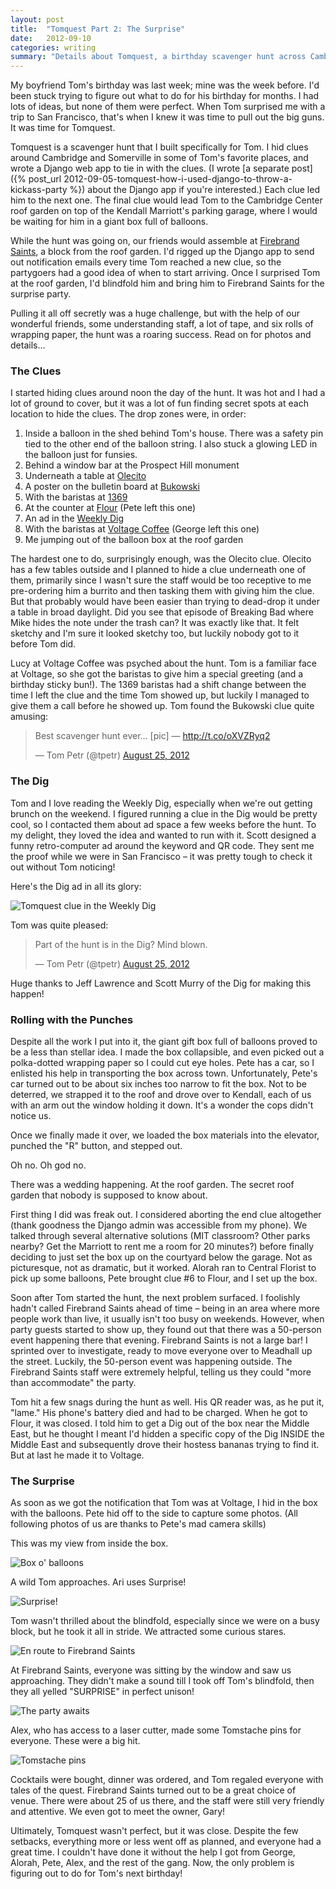 ```yaml
---
layout: post
title:  "Tomquest Part 2: The Surprise"
date:   2012-09-10
categories: writing
summary: "Details about Tomquest, a birthday scavenger hunt across Cambridge and Somerville, powered by Django."
---
```


My boyfriend Tom's birthday was last week; mine was the week before. I'd been stuck trying to figure out what to do for his birthday for months. I had lots of ideas, but none of them were perfect. When Tom surprised me with a trip to San Francisco, that's when I knew it was time to pull out the big guns. It was time for Tomquest.

Tomquest is a scavenger hunt that I built specifically for Tom. I hid clues around Cambridge and Somerville in some of Tom's favorite places, and wrote a Django web app to tie in with the clues. (I wrote [a separate post]({% post_url 2012-09-05-tomquest-how-i-used-django-to-throw-a-kickass-party %}) about the Django app if you're interested.) Each clue led him to the next one. The final clue would lead Tom to the Cambridge Center roof garden on top of the Kendall Marriott's parking garage, where I would be waiting for him in a giant box full of balloons.

While the hunt was going on, our friends would assemble at [Firebrand Saints](http://firebrandsaints.com/), a block from the roof garden. I'd rigged up the Django app to send out notification emails every time Tom reached a new clue, so the partygoers had a good idea of when to start arriving. Once I surprised Tom at the roof garden, I'd blindfold him and bring him to Firebrand Saints for the surprise party.

Pulling it all off secretly was a huge challenge, but with the help of our wonderful friends, some understanding staff, a lot of tape, and six rolls of wrapping paper, the hunt was a roaring success. Read on for photos and details...

### The Clues

I started hiding clues around noon the day of the hunt. It was hot and I had a lot of ground to cover, but it was a lot of fun finding secret spots at each location to hide the clues. The drop zones were, in order:

1. Inside a balloon in the shed behind Tom's house. There was a safety pin tied to the other end of the balloon string. I also stuck a glowing LED in the balloon just for funsies.
2. Behind a window bar at the Prospect Hill monument
3. Underneath a table at [Olecito](http://www.olerestaurantgroup.com/olecito)
4. A poster on the bulletin board at [Bukowski](http://bukowskitavern.net/cambridge)
5. With the baristas at [1369](http://www.1369coffeehouse.com/)
6. At the counter at [Flour](http://www.flourbakery.com/) (Pete left this one)
7. An ad in the [Weekly Dig](http://digboston.com/)
8. With the baristas at [Voltage Coffee](http://voltagecoffee.com/) (George left this one)
9. Me jumping out of the balloon box at the roof garden

The hardest one to do, surprisingly enough, was the Olecito clue. Olecito has a few tables outside and I planned to hide a clue underneath one of them, primarily since I wasn't sure the staff would be too receptive to me pre-ordering him a burrito and then tasking them with giving him the clue. But that probably would have been easier than trying to dead-drop it under a table in broad daylight. Did you see that episode of Breaking Bad where Mike hides the note under the trash can? It was exactly like that. It felt sketchy and I'm sure it looked sketchy too, but luckily nobody got to it before Tom did.

Lucy at Voltage Coffee was psyched about the hunt. Tom is a familiar face at Voltage, so she got the baristas to give him a special greeting (and a birthday sticky bun!). The 1369 baristas had a shift change between the time I left the clue and the time Tom showed up, but luckily I managed to give them a call before he showed up. Tom found the Bukowski clue quite amusing:

<div class="embed">
    <blockquote class="twitter-tweet" lang="en"><p>Best scavenger hunt ever... [pic] — <a href="http://t.co/oXVZRyq2">http://t.co/oXVZRyq2</a></p>&mdash; Tom Petr (@tpetr) <a href="https://twitter.com/tpetr/status/239481999574855680">August 25, 2012</a></blockquote>
    <script async src="//platform.twitter.com/widgets.js" charset="utf-8"></script>
</div>

### The Dig

Tom and I love reading the Weekly Dig, especially when we're out getting brunch on the weekend. I figured running a clue in the Dig would be pretty cool, so I contacted them about ad space a few weeks before the hunt. To my delight, they loved the idea and wanted to run with it. Scott designed a funny retro-computer ad around the keyword and QR code. They sent me the proof while we were in San Francisco – it was pretty tough to check it out without Tom noticing!

Here's the Dig ad in all its glory:

<img class="center" src="/img/posts/tomquest-dig.jpg" alt="Tomquest clue in the Weekly Dig" />

Tom was quite pleased:

<div class="embed">
    <blockquote class="twitter-tweet" lang="en"><p>Part of the hunt is in the Dig? Mind blown.</p>&mdash; Tom Petr (@tpetr) <a href="https://twitter.com/tpetr/status/239492078319595520">August 25, 2012</a></blockquote>
    <script async src="//platform.twitter.com/widgets.js" charset="utf-8"></script>
</div>

Huge thanks to Jeff Lawrence and Scott Murry of the Dig for making this happen!

### Rolling with the Punches

Despite all the work I put into it, the giant gift box full of balloons proved to be a less than stellar idea. I made the box collapsible, and even picked out a polka-dotted wrapping paper so I could cut eye holes. Pete has a car, so I enlisted his help in transporting the box across town. Unfortunately, Pete's car turned out to be about six inches too narrow to fit the box. Not to be deterred, we strapped it to the roof and drove over to Kendall, each of us with an arm out the window holding it down. It's a wonder the cops didn't notice us.

Once we finally made it over, we loaded the box materials into the elevator, punched the "R" button, and stepped out.

Oh no. Oh god no.

There was a wedding happening. At the roof garden. The secret roof garden that nobody is supposed to know about.

First thing I did was freak out. I considered aborting the end clue altogether (thank goodness the Django admin was accessible from my phone). We talked through several alternative solutions (MIT classroom? Other parks nearby? Get the Marriott to rent me a room for 20 minutes?) before finally deciding to just set the box up on the courtyard below the garage. Not as picturesque, not as dramatic, but it worked. Alorah ran to Central Florist to pick up some balloons, Pete brought clue #6 to Flour, and I set up the box.

Soon after Tom started the hunt, the next problem surfaced. I foolishly hadn't called Firebrand Saints ahead of time – being in an area where more people work than live, it usually isn't too busy on weekends. However, when party guests started to show up, they found out that there was a 50-person event happening there that evening. Firebrand Saints is not a large bar! I sprinted over to investigate, ready to move everyone over to Meadhall up the street. Luckily, the 50-person event was happening outside. The Firebrand Saints staff were extremely helpful, telling us they could "more than accommodate" the party.

Tom hit a few snags during the hunt as well. His QR reader was, as he put it, "lame." His phone's battery died and had to be charged. When he got to Flour, it was closed. I told him to get a Dig out of the box near the Middle East, but he thought I meant I'd hidden a specific copy of the Dig INSIDE the Middle East and subsequently drove their hostess bananas trying to find it. But at last he made it to Voltage.

### The Surprise

As soon as we got the notification that Tom was at Voltage, I hid in the box with the balloons. Pete hid off to the side to capture some photos. (All following photos of us are thanks to Pete's mad camera skills)

This was my view from inside the box.

<img class="center" src="/img/posts/tomquest-box.jpg" alt="Box o' balloons" />

A wild Tom approaches. Ari uses Surprise!

<img class="center" src="/img/posts/tomquest3.jpg" alt="Surprise!" />

Tom wasn't thrilled about the blindfold, especially since we were on a busy block, but he took it all in stride. We attracted some curious stares.

<img class="center" src="/img/posts/tomquest-blindfold.jpg" alt="En route to Firebrand Saints" />

At Firebrand Saints, everyone was sitting by the window and saw us approaching. They didn't make a sound till I took off Tom's blindfold, then they all yelled "SURPRISE" in perfect unison!

<img class="center" src="/img/posts/tomquest-party.jpg" alt="The party awaits" />

Alex, who has access to a laser cutter, made some Tomstache pins for everyone. These were a big hit.

<img class="center" src="/img/posts/tomstache.jpg" alt="Tomstache pins" />

Cocktails were bought, dinner was ordered, and Tom regaled everyone with tales of the quest. Firebrand Saints turned out to be a great choice of venue. There were about 25 of us there, and the staff were still very friendly and attentive. We even got to meet the owner, Gary!

Ultimately, Tomquest wasn't perfect, but it was close. Despite the few setbacks, everything more or less went off as planned, and everyone had a great time. I couldn't have done it without the help I got from George, Alorah, Pete, Alex, and the rest of the gang. Now, the only problem is figuring out to do for Tom's next birthday!
